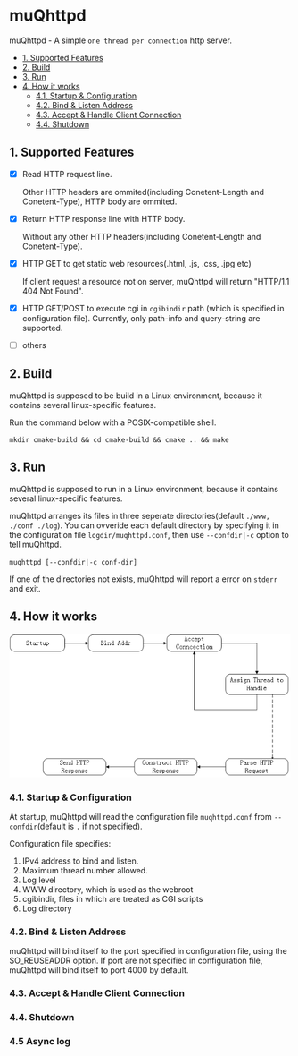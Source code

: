 # muQhttpd

muQhttpd - A simple `one thread per connection` http server.

<!-- TOC depthFrom:2 -->

- [1. Supported Features](#1-supported-features)
- [2. Build](#2-build)
- [3. Run](#3-run)
- [4. How it works](#4-how-it-works)
    - [4.1. Startup & Configuration](#41-startup--configuration)
    - [4.2. Bind & Listen Address](#42-bind--listen-address)
    - [4.3. Accept & Handle Client Connection](#43-accept--handle-client-connection)
    - [4.4. Shutdown](#44-shutdown)

<!-- /TOC -->

## 1. Supported Features

- [x] Read HTTP request line.

    Other HTTP headers are ommited(including Conetent-Length and Conetent-Type), HTTP body are ommited.

- [x] Return HTTP response line with HTTP body.

    Without any other HTTP headers(including Conetent-Length and Conetent-Type).

- [x] HTTP GET to get static web resources(.html, .js, .css, .jpg etc)

    If client request a resource not on server, muQhttpd will return "HTTP/1.1 404 Not Found".

- [x] HTTP GET/POST to execute cgi in `cgibindir` path (which is specified in configuration file).
    Currently, only path-info and query-string are supported.

- [ ] others

## 2. Build

muQhttpd is supposed to be build in a Linux environment, because it contains several linux-specific features.

Run the command below with a POSIX-compatible shell.

```
mkdir cmake-build && cd cmake-build && cmake .. && make
```

## 3. Run

muQhttpd is supposed to run in a Linux environment, because it contains several linux-specific features.

muQhttpd arranges its files in three seperate directories(default `./www, ./conf ./log`). You can ovveride each default directory by specifying it in the configuration file `logdir/muqhttpd.conf`, then use `--confdir|-c` option to tell muQhttpd.

`muqhttpd [--confdir|-c conf-dir]`

If one of the directories not exists, muQhttpd will report a error on `stderr` and exit.

## 4. How it works

![muQhttpd workflow](./doc/muQhttpd_workflow.png)

### 4.1. Startup & Configuration

At startup, muQhttpd will read the configuration file `muqhttpd.conf` from `--confdir`(default is `.` if not specified).

Configuration file specifies:

1. IPv4 address to bind and listen.
1. Maximum thread number allowed.
1. Log level
1. WWW directory, which is used as the webroot
1. cgibindir, files in which are treated as CGI scripts
1. Log directory

### 4.2. Bind & Listen Address

muQhttpd will bind itself to the port specified in configuration file, using the SO_REUSEADDR option. If port are not specified in configuration file, muQhttpd will bind itself to port 4000 by default.


### 4.3. Accept & Handle Client Connection

### 4.4. Shutdown

### 4.5 Async log
